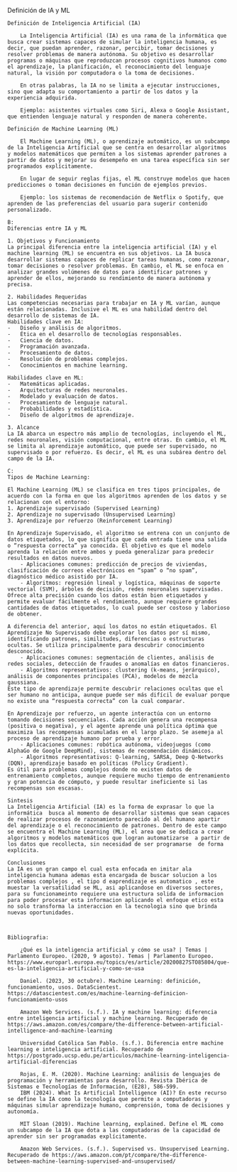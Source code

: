 Definición de IA y ML

    Definición de Inteligencia Artificial (IA)

        La Inteligencia Artificial (IA) es una rama de la informática que busca crear sistemas capaces de simular la inteligencia humana, es decir, que puedan aprender, razonar, percibir, tomar decisiones y resolver problemas de manera autónoma. Su objetivo es desarrollar programas o máquinas que reproduzcan procesos cognitivos humanos como el aprendizaje, la planificación, el reconocimiento del lenguaje natural, la visión por computadora o la toma de decisiones.

        En otras palabras, la IA no se limita a ejecutar instrucciones, sino que adapta su comportamiento a partir de los datos y la experiencia adquirida.

        Ejemplo: asistentes virtuales como Siri, Alexa o Google Assistant, que entienden lenguaje natural y responden de manera coherente.

    Definición de Machine Learning (ML)

        El Machine Learning (ML), o aprendizaje automático, es un subcampo de la Inteligencia Artificial que se centra en desarrollar algoritmos y modelos matemáticos que permiten a los sistemas aprender patrones a partir de datos y mejorar su desempeño en una tarea específica sin ser programados explícitamente.

        En lugar de seguir reglas fijas, el ML construye modelos que hacen predicciones o toman decisiones en función de ejemplos previos.

        Ejemplo: los sistemas de recomendación de Netflix o Spotify, que aprenden de las preferencias del usuario para sugerir contenido personalizado.

    B:
    Diferencias entre IA y ML

    1. Objetivos y Funcionamiento
    La principal diferencia entre la inteligencia artificial (IA) y el machine learning (ML) se encuentra en sus objetivos. La IA busca desarrollar sistemas capaces de replicar tareas humanas, como razonar, tomar decisiones o resolver problemas. En cambio, el ML se enfoca en analizar grandes volúmenes de datos para identificar patrones y aprender de ellos, mejorando su rendimiento de manera autónoma y precisa.

    2. Habilidades Requeridas
    Las competencias necesarias para trabajar en IA y ML varían, aunque están relacionadas. Inclusive el ML es una habilidad dentro del desarrollo de sistemas de IA.
    Habilidades clave en IA:
    -	Diseño y análisis de algoritmos.
    -	Ética en el desarrollo de tecnologías responsables.
    -	Ciencia de datos.
    -	Programación avanzada.
    -	Procesamiento de datos.
    -	Resolución de problemas complejos.
    -	Conocimientos en machine learning.

    Habilidades clave en ML:
    -	Matemáticas aplicadas.
    -	Arquitecturas de redes neuronales.
    -	Modelado y evaluación de datos.
    -	Procesamiento de lenguaje natural.
    -	Probabilidades y estadística.
    -	Diseño de algoritmos de aprendizaje.

    3. Alcance
    La IA abarca un espectro más amplio de tecnologías, incluyendo el ML, redes neuronales, visión computacional, entre otras. En cambio, el ML se limita al aprendizaje automático, que puede ser supervisado, no supervisado o por refuerzo. Es decir, el ML es una subárea dentro del campo de la IA.

    C:
    Tipos de Machine Learning:

    El Machine Learning (ML) se clasifica en tres tipos principales, de acuerdo con la forma en que los algoritmos aprenden de los datos y se relacionan con el entorno:
    1. Aprendizaje supervisado (Supervised Learning)
    2. Aprendizaje no supervisado (Unsupervised Learning)
    3. Aprendizaje por refuerzo (Reinforcement Learning)

    En Aprendizaje Supervisado, el algoritmo se entrena con un conjunto de datos etiquetados, lo que significa que cada entrada tiene una salida o “respuesta correcta” ya conocida. El objetivo es que el modelo aprenda la relación entre ambos y pueda generalizar para predecir resultados en datos nuevos.
        - Aplicaciones comunes: predicción de precios de viviendas, clasificación de correos electrónicos en “spam” o “no spam”, diagnóstico médico asistido por IA.
        - Algoritmos: regresión lineal y logística, máquinas de soporte vectorial (SVM), árboles de decisión, redes neuronales supervisadas.
    Ofrece alta precisión cuando los datos están bien etiquetados y permite evaluar fácilmente el rendimiento, aunque requiere grandes cantidades de datos etiquetados, lo cual puede ser costoso y laborioso de obtener.

    A diferencia del anterior, aquí los datos no están etiquetados. El Aprendizaje No Supervisado debe explorar los datos por sí mismo, identificando patrones, similitudes, diferencias o estructuras ocultas. Se utiliza principalmente para descubrir conocimiento desconocido.
        - Aplicaciones comunes: segmentación de clientes, análisis de redes sociales, detección de fraudes o anomalías en datos financieros.
        - Algoritmos representativos: clustering (k-means, jerárquico), análisis de componentes principales (PCA), modelos de mezcla gaussiana.
    Este tipo de aprendizaje permite descubrir relaciones ocultas que el ser humano no anticipa, aunque puede ser más difícil de evaluar porque no existe una “respuesta correcta” con la cual comparar.

    En Aprendizaje por refuerzo, un agente interactúa con un entorno tomando decisiones secuenciales. Cada acción genera una recompensa (positiva o negativa), y el agente aprende una política óptima que maximiza las recompensas acumuladas en el largo plazo. Se asemeja al proceso de aprendizaje humano por prueba y error.
        - Aplicaciones comunes: robótica autónoma, videojuegos (como AlphaGo de Google DeepMind), sistemas de recomendación dinámicos.
        - Algoritmos representativos: Q-learning, SARSA, Deep Q-Networks (DQN), aprendizaje basado en políticas (Policy Gradient).
    Es útil para problemas complejos donde no existen datos de entrenamiento completos, aunque requiere mucho tiempo de entrenamiento y gran potencia de cómputo, y puede resultar ineficiente si las recompensas son escasas.

    Sintesis 
    La Inteligencia Artificial (IA) es la forma de exprasar lo que la  informática  busca al momento de desarrollar sistemas que sean capaces de realizar procesos de razonamiento parecido al del humano apartir del aprendizaje o el reconocimiento de patrones. Dentro de este campo se encuentra el Machine Learning (ML), el area que se dedica a crear algoritmos y modelos matemáticos que logran automatizarse  a partir de los datos que recollecta, sin necesidad de ser programarse  de forma explícita.

    Conclusiones 
    La IA es un gran campo el cual esta enfocada en imitar ala inteligencia humana ademas esta encargada de buscar solucion a los problemas complejos , el tipo d eaprendizaje es automatico , este muestar la versatilidad se ML, asi aplicandose en diversos sectores, para su funcionameinto requiere una estructura solida de informacion para poder procesar esta informacion aplicando el enfoque etico esta no solo transforma la interaccion en la tecnologia sino que brinda nuevas oportunidades.



    Bibliografia:
        
        ¿Qué es la inteligencia artificial y cómo se usa? | Temas | Parlamento Europeo. (2020, 9 agosto). Temas | Parlamento Europeo. https://www.europarl.europa.eu/topics/es/article/20200827STO85804/que-es-la-inteligencia-artificial-y-como-se-usa
        
        Daniel. (2023, 30 octubre). Machine Learning: definición, funcionamiento, usos. DataScientest. https://datascientest.com/es/machine-learning-definicion-funcionamiento-usos

        Amazon Web Services. (s.f.). IA y machine learning: diferencia entre inteligencia artificial y machine learning. Recuperado de https://aws.amazon.com/es/compare/the-difference-between-artificial-intelligence-and-machine-learning

        Universidad Católica San Pablo. (s.f.). Diferencia entre machine learning e inteligencia artificial. Recuperado de https://postgrado.ucsp.edu.pe/articulos/machine-learning-inteligencia-artificial-diferencias

        Rojas, E. M. (2020). Machine Learning: análisis de lenguajes de programación y herramientas para desarrollo. Revista Ibérica de Sistemas e Tecnologías de Información, (E28), 586-599.
        IBM (2024). What Is Artificial Intelligence (AI)? En este recurso se define la IA como la tecnología que permite a computadoras y máquinas simular aprendizaje humano, comprensión, toma de decisiones y autonomía.

        MIT Sloan (2019). Machine learning, explained. Define el ML como un subcampo de la IA que dota a las computadoras de la capacidad de aprender sin ser programadas explícitamente.

        Amazon Web Services. (s.f.). Supervised vs. Unsupervised Learning. Recuperado de https://aws.amazon.com/pt/compare/the-difference-between-machine-learning-supervised-and-unsupervised/
